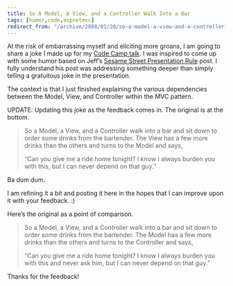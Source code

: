 ```yaml
---
title: So A Model, A View, and a Controller Walk Into a Bar
tags: [humor,code,aspnetmvc]
redirect_from: "/archive/2008/01/28/so-a-model-a-view-and-a-controller-walk-into.aspx/"
---
```


At the risk of embarrassing myself and eliciting more groans, I am going
to share a joke I made up for my [Code Camp
talk](https://haacked.com/archive/2008/01/28/seattle-code-camp-wrapup.aspx "Seattle Code Camp").
I was inspired to come up with some humor based on Jeff’s [Sesame Street
Presentation
Rule](http://www.codinghorror.com/blog/archives/001040.html "Sesame Street Presentation")
post. I fully understand his post was addressing something deeper than
simply telling a gratuitous joke in the presentation.

The context is that I just finished explaining the various dependencies
between the Model, View, and Controller within the MVC pattern.

UPDATE: Updating this joke as the feedback comes in. The original is at
the bottom.

> So a Model, a View, and a Controller walk into a bar and sit down to
> order some drinks from the bartender. The View has a few more drinks
> than the others and turns to the Model and says,
>
> “Can you give me a ride home tonight? I know I always burden you with
> this, but I can never depend on that guy.”

Ba dum dum.

I am refining it a bit and posting it here in the hopes that I can
improve upon it with your feedback. :)

Here’s the original as a point of comparison.

> So a Model, a View, and a Controller walk into a bar and sit down to
> order some drinks from the bartender. The Model has a few more drinks
> than the others and turns to the Controller and says,
>
> “Can you give me a ride home tonight? I know I always burden you with
> this and never ask him, but I can never depend on that guy.”

Thanks for the feedback!

